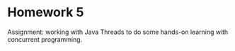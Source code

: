 # Homework 5

Assignment: working with Java Threads to do some hands-on learning with concurrent programming. 